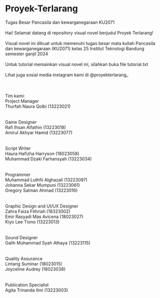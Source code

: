 # Proyek-Terlarang
Tugas Besar Pancasila dan kewarganegaraan KU2071  
  <br />
Hai! Selamat datang di repository visual novel berjudul Proyek Terlarang!  
  <br />
Visual novel ini dibuat untuk memenuhi tugas besar mata kuliah Pancasila dan kewarganegaraan (KU2071) kelas 25 Institut Teknologi Bandung semester ganjil 2024  
  <br />
Untuk tutorial memainkan visual novel ini, silahkan buka file tutorial.txt  
<br />
Lihat juga sosial media instagram kami di @proyekterlarang_  
  <br /><br /><br />
Tim kami: <br />
Project Manager<br />
Thurfah Naura Qolbi (13223021)<br />
  <br /><br />
Game Designer<br />
Rafi Ihsan Alfathin (13223018)<br />
Amirul Akhyar Hamid (13223077)<br />
  <br /><br />
Script Writer<br />
Haura Hafizha Harryson (18023058)<br />
Muhammad Dzaki Farhansyah (13223034)<br />
  <br /><br />
Programmer<br />
Muhammad Luthfii Alghazali (13223097)<br />
Johanna Sekar Mumpuni (13223061)<br />
Gregory Salman Ahmad (13223016)<br />
  <br /><br />
Graphic Design and UI/UX Designer<br />
Zahra Faiza Fithriah (18323002)<br />
Emir Rasyadi Mas Avicena (18023027)<br />
Kiyo Lee Tiono (13223013)<br />
  <br /><br />
Sound Designer<br />
Galih Muhammad Syah Athaya (13223115)<br />
  <br /><br />
Quality Assurance<br />
Lintang Suminar (18023015)<br />
Joyceline Audrey (18023038)<br />
  <br /><br />
Publication Specialist<br />
Agita Trinanda Ilmi (13223003)<br />
  
